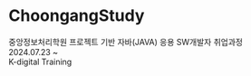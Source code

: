 # ChoongangStudy

중앙정보처리학원 프로젝트 기반 자바(JAVA) 응용 SW개발자 취업과정 <br>
2024.07.23 ~ <br>
K-digital Training
